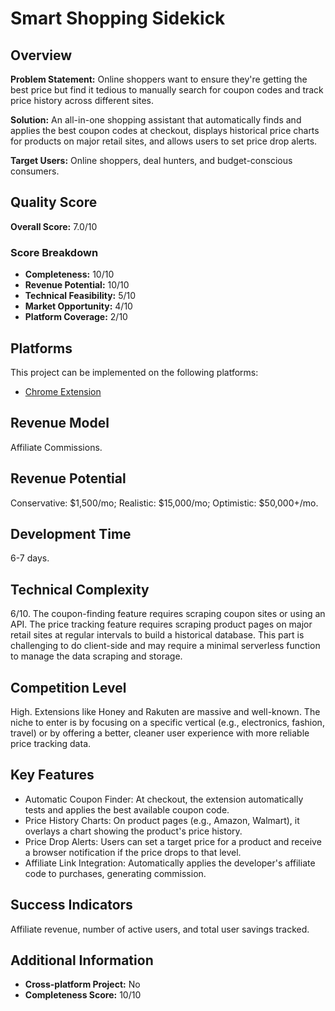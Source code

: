 # Smart Shopping Sidekick

## Overview
**Problem Statement:** Online shoppers want to ensure they're getting the best price but find it tedious to manually search for coupon codes and track price history across different sites.

**Solution:** An all-in-one shopping assistant that automatically finds and applies the best coupon codes at checkout, displays historical price charts for products on major retail sites, and allows users to set price drop alerts.

**Target Users:** Online shoppers, deal hunters, and budget-conscious consumers.

## Quality Score
**Overall Score:** 7.0/10

### Score Breakdown
- **Completeness:** 10/10
- **Revenue Potential:** 10/10
- **Technical Feasibility:** 5/10
- **Market Opportunity:** 4/10
- **Platform Coverage:** 2/10

## Platforms
This project can be implemented on the following platforms:
- [Chrome Extension](./platforms/chrome-extension/)

## Revenue Model
Affiliate Commissions.

## Revenue Potential
Conservative: $1,500/mo; Realistic: $15,000/mo; Optimistic: $50,000+/mo.

## Development Time
6-7 days.

## Technical Complexity
6/10. The coupon-finding feature requires scraping coupon sites or using an API. The price tracking feature requires scraping product pages on major retail sites at regular intervals to build a historical database. This part is challenging to do client-side and may require a minimal serverless function to manage the data scraping and storage.

## Competition Level
High. Extensions like Honey and Rakuten are massive and well-known. The niche to enter is by focusing on a specific vertical (e.g., electronics, fashion, travel) or by offering a better, cleaner user experience with more reliable price tracking data.

## Key Features
- Automatic Coupon Finder: At checkout, the extension automatically tests and applies the best available coupon code.
- Price History Charts: On product pages (e.g., Amazon, Walmart), it overlays a chart showing the product's price history.
- Price Drop Alerts: Users can set a target price for a product and receive a browser notification if the price drops to that level.
- Affiliate Link Integration: Automatically applies the developer's affiliate code to purchases, generating commission.

## Success Indicators
Affiliate revenue, number of active users, and total user savings tracked.

## Additional Information
- **Cross-platform Project:** No
- **Completeness Score:** 10/10
